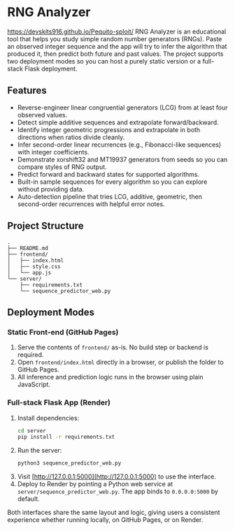 # RNG Analyzer
https://devskits916.github.io/Pequito-sploit/
RNG Analyzer is an educational tool that helps you study simple random number generators (RNGs). Paste an observed integer sequence and the app will try to infer the algorithm that produced it, then predict both future and past values. The project supports two deployment modes so you can host a purely static version or a full-stack Flask deployment.

## Features
- Reverse-engineer linear congruential generators (LCG) from at least four observed values.
- Detect simple additive sequences and extrapolate forward/backward.
- Identify integer geometric progressions and extrapolate in both directions when ratios divide cleanly.
- Infer second-order linear recurrences (e.g., Fibonacci-like sequences) with integer coefficients.
- Demonstrate xorshift32 and MT19937 generators from seeds so you can compare styles of RNG output.
- Predict forward and backward states for supported algorithms.
- Built-in sample sequences for every algorithm so you can explore without providing data.
- Auto-detection pipeline that tries LCG, additive, geometric, then second-order recurrences with helpful error notes.

## Project Structure
```
.
├── README.md
├── frontend/
│   ├── index.html
│   ├── style.css
│   └── app.js
└── server/
    ├── requirements.txt
    └── sequence_predictor_web.py
```

## Deployment Modes

### Static Front-end (GitHub Pages)
1. Serve the contents of `frontend/` as-is. No build step or backend is required.
2. Open `frontend/index.html` directly in a browser, or publish the folder to GitHub Pages.
3. All inference and prediction logic runs in the browser using plain JavaScript.

### Full-stack Flask App (Render)
1. Install dependencies:
   ```bash
   cd server
   pip install -r requirements.txt
   ```
2. Run the server:
   ```bash
   python3 sequence_predictor_web.py
   ```
3. Visit [http://127.0.0.1:5000](http://127.0.0.1:5000) to use the interface.
4. Deploy to Render by pointing a Python web service at `server/sequence_predictor_web.py`. The app binds to `0.0.0.0:5000` by default.

Both interfaces share the same layout and logic, giving users a consistent experience whether running locally, on GitHub Pages, or on Render.
